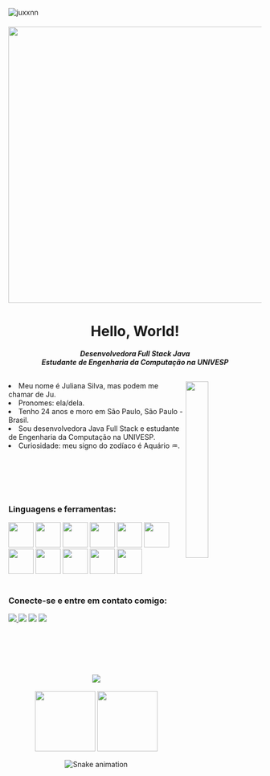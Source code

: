 <p align="left"> <img src="https://komarev.com/ghpvc/?username=juxxnn&label=Profile%20views&color=0e75b6&style=flat" alt="juxxnn" /> </p>

<h4 align="center">

  <img height="550px" width="800px" src="https://i.pinimg.com/originals/7d/07/a2/7d07a255678962d30d8717dcf5dbd266.gif">

  ##

<h1 align="center">Hello, World!</h1>
<h5 align="center">Desenvolvedora Full Stack Java <br> Estudante de Engenharia da Computação na UNIVESP</h5> 

<div>
<h2 align="center">  </h2>
<img src=https://assignmentstudio.net/wp-content/uploads/2021/02/giphy.gif" width="30%" height="30%" align="right">
  
<li>Meu nome é Juliana Silva, mas podem me chamar de Ju.</li>
<li>Pronomes: ela/dela.</li>
<li>Tenho 24 anos e moro em São Paulo, São Paulo - Brasil.</li>
<li>Sou desenvolvedora Java Full Stack e estudante de Engenharia da Computação na UNIVESP.</li> 
<li>Curiosidade: meu signo do zodíaco é Aquário &#9810;. </li>

<br>
<br>                                                                                                                  
<br>
<br>
<br>
                                                                                                                  
</a> </p>
<h3 align="left">Linguagens e ferramentas:</h3>
<p align="left">
               
<div>

<img height="50em" src="https://cdn.jsdelivr.net/gh/devicons/devicon/icons/github/github-original.svg" />               
<img height="50em" src="https://cdn.jsdelivr.net/gh/devicons/devicon/icons/git/git-original.svg" />
<img height="50em" src="https://cdn.jsdelivr.net/gh/devicons/devicon/icons/nodejs/nodejs-plain.svg" />                                                                         
<img height="50em" src="https://cdn.jsdelivr.net/gh/devicons/devicon/icons/java/java-plain.svg" />
<img height="50em" src="https://cdn.jsdelivr.net/gh/devicons/devicon/icons/javascript/javascript-plain.svg" />
<img height="50em" src="https://cdn.jsdelivr.net/gh/devicons/devicon/icons/angularjs/angularjs-plain.svg" />
<img height="50em" src="https://cdn.jsdelivr.net/gh/devicons/devicon/icons/bootstrap/bootstrap-plain-wordmark.svg" />
<img height="50em" src="https://cdn.jsdelivr.net/gh/devicons/devicon/icons/css3/css3-plain-wordmark.svg" />
<img height="50em" src="https://cdn.jsdelivr.net/gh/devicons/devicon/icons/html5/html5-plain-wordmark.svg" />
<img height="50em" src="https://www.vectorlogo.zone/logos/getpostman/getpostman-icon.svg"/> </a>                                                                               <img height="50em" src="https://cdn.jsdelivr.net/gh/devicons/devicon/icons/mysql/mysql-original-wordmark.svg" />
                
</div> 

<br>

</a> </p>
<h3 align="left">Conecte-se e entre em contato comigo:</h3>
<p align="left">

<div> 
  <a href="https://www.linkedin.com/in/julianatadeudasilva/" target="_blank"><img src="https://img.shields.io/badge/LinkedIn-0077B5?style=for-the-badge&logo=linkedin&logoColor=white"> </a>
  <a href="https://t.me/juxxnn" target="_blank"><img src="https://img.shields.io/badge/Telegram-2CA5E0?style=for-the-badge&logo=telegram&logoColor=white"></a>
  <a href="https://discord.gg/juxxnn#3038" target="_blank"><img src="https://img.shields.io/badge/Discord-7289DA?style=for-the-badge&logo=discord&logoColor=white"target="_blank"></a> 
  <a href="mailto:julianastankovic@gmail.com" target="_blank"><img src="https://img.shields.io/badge/Gmail-D14836?style=for-the-badge&logo=gmail&logoColor=white"></a>
</div>

<br>
<br>
<br>
<br>
<br>
<br>

<div align="center"><img  src="https://github-profile-trophy.vercel.app/?username=juxxnn&theme=gruvbox&row=1&column=6&no-frame=true&no-bg=true" /></div>
<br>


<div align="center">
  <img height="120em" src="https://github-readme-stats.vercel.app/api?username=juxxnn&hide_title=true&hide_border=true&show_icons=trueline_height=21&text_color=000&icon_color=000&bg_color=0,ea6161,ffc64d,fffc4d,52fa5a&theme=graywhite" />
  <img height="120em" src="https://github-readme-stats.vercel.app/api/top-langs/?username=juxxnn&hide_title=true&hide_border=true&layout=compact&langs_count=6&text_color=000&icon_color=fff&bg_color=0,52fa5a,4dfcff,c64dff&theme=graywhite" />
</div>


                                                                                                             
</td>
<td valign="top">
 
 <div align="center">

  ![Snake animation](https://github.com/juxxnn/juxxnn/blob/output/github-contribution-grid-snake.svg)

</div>

